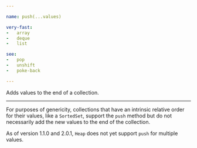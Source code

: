 ```yaml
---

name: push(...values)

very-fast:
-   array
-   deque
-   list

see:
-   pop
-   unshift
-   poke-back

---
```


Adds values to the end of a collection.

---

For purposes of genericity, collections that have an intrinsic relative order
for their values, like a `SortedSet`, support the `push` method but do not
necessarily add the new values to the end of the collection.

As of version 1.1.0 and 2.0.1, `Heap` does not yet support `push` for multiple
values.

